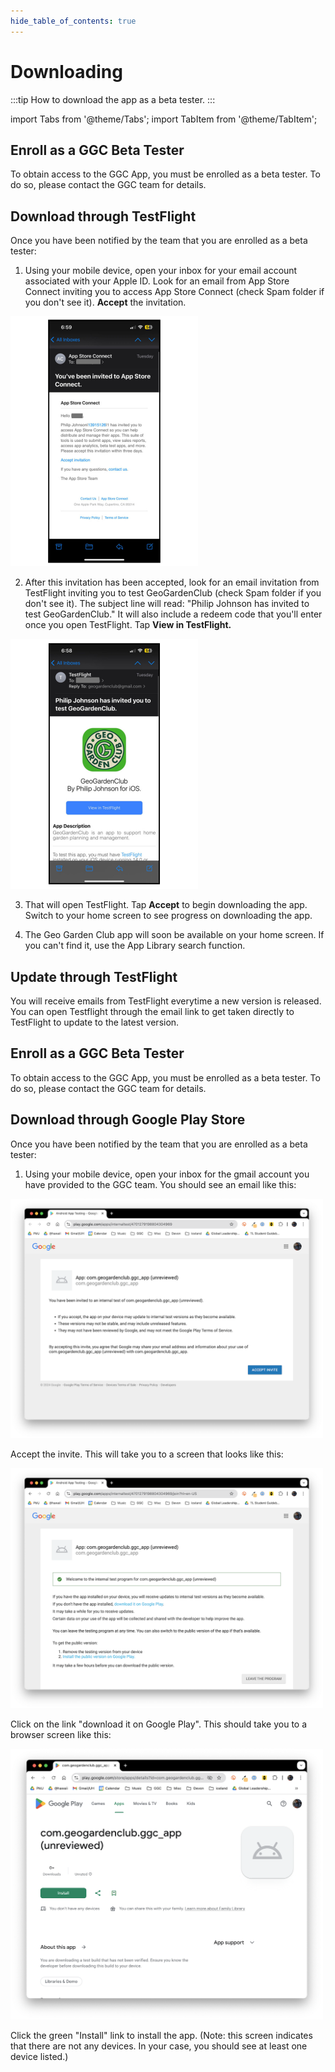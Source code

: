 ```yaml
---
hide_table_of_contents: true
---
```


# Downloading

:::tip How to download the app as a beta tester.
:::

import Tabs from '@theme/Tabs';
import TabItem from '@theme/TabItem';

<Tabs>
  <TabItem value="ios" label="iOS" default>

## Enroll as a GGC Beta Tester

To obtain access to the GGC App, you must be enrolled as a beta tester. To do so, please contact the GGC team for details. 

## Download through TestFlight

Once you have been notified by the team that you are enrolled as a beta tester:

1.  Using your mobile device, open your inbox for your email account associated with your Apple ID.  Look for an email from App Store Connect inviting you to access App Store Connect (check Spam folder if you don't see it).  **Accept** the invitation.

<img width="300" src="/img/user-guide/app-store-connect.png"/>

2. After this invitation has been accepted, look for an email invitation from TestFlight inviting you to test GeoGardenClub (check Spam folder if you don't see it).  The subject line will read: "Philip Johnson has invited to test GeoGardenClub."  It will also include a redeem code that you'll enter once you open TestFlight.  Tap **View in TestFlight.**

<img width="300" src="/img/user-guide/testflight.png"/>

3. That will open TestFlight. Tap **Accept** to begin downloading the app.  Switch to your home screen to see progress on downloading the app.

4. The Geo Garden Club app will soon be available on your home screen.  If you can't find it, use the App Library search function.

## Update through TestFlight

You will receive emails from TestFlight everytime a new version is released.  You can open Testflight through the email link to get taken directly to TestFlight to update to the latest version.

</TabItem>

<TabItem value="android" label="Android">

## Enroll as a GGC Beta Tester

To obtain access to the GGC App, you must be enrolled as a beta tester. To do so, please contact the GGC team for details.

## Download through Google Play Store

Once you have been notified by the team that you are enrolled as a beta tester:

1.  Using your mobile device, open your inbox for the gmail account you have provided to the GGC team. You should see an email like this:

<img width="500" src="/img/user-guide/android-1.png"/>

Accept the invite. This will take you to a screen that looks like this:

<img width="500" src="/img/user-guide/android-2.png"/>

Click on the link "download it on Google Play". This should take you to a browser screen like this:

<img width="500" src="/img/user-guide/android-3.png"/>

Click the green "Install" link to install the app. (Note: this screen indicates that there are not any devices. In your case, you should see at least one device listed.)

</TabItem>
</Tabs>



<!-- 
## Downloading through Firebase (Android)

1. Using your mobile device, look for an email invitation to get started as an app tester.  The subject line will read: "You've been invited to test GeoGardenClub for iOS"  It might be in your spam folder.
**Note:** If you have a hotmail or yahoo email address, this email may not be delivered or may be delayed by 24 hours.

2. Tap **Get Started**

<img width="600" src="/img/user-guide/invite-email.png"/>

3. You'll receive a follow up email with a link to register your device.  Click **Register your device.**

<img width="600" src="/img/user-guide/register-device.png"/>

4. It will ask you to install the Firebase profile.  Click **Download profile**

<img width="600" src="/img/user-guide/download-profile.png"/>

5. Open your Settings app and install the Firebase profile.  Look for the Install Profile option at the very bottom of your Settings app.  Click through and accept any prompts.  You'll get to a screen that says Profile Installed.  Tap **Done.**

<img width="600" src="/img/user-guide/profile-installed.png"/>

6. Back in Safari, the screen should now say Download started for the latest release and the download will begin.

7. A pop up will appear reading Developer Mode Required back in your home screen.  Select **Ok.**

<img width="600" src="/img/user-guide/developer-popup.png"/>

8. Open your Settings app and select Privacy and Security.  Scroll to the bottom and tap **Developer Mode.**

<img width="600" src="/img/user-guide/settings-privacy.png"/>

9. Turn on **Developer Mode,** then **restart** your phone.

<img width="600" src="/img/user-guide/developer-mode.png"/>

10. After your phone has restarted, look for the GeoGardenClub app on your home screen.  Use the search function if you can't initially locate it.  Open the app and proceed to registration.

### Updating through Firebase (Android)

You will receive emails from "GeoGardenClub (via Firebase)" everytime a new version is released.  Tap **Download the latest build** and the app will begin updating.

-->
